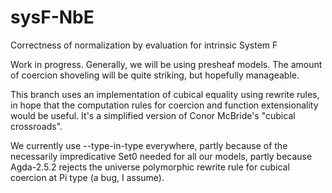 # sysF-NbE
Correctness of normalization by evaluation for intrinsic System F

Work in progress. Generally, we will be using presheaf models. The amount of coercion shoveling will be quite striking, but hopefully manageable. 

This branch uses an implementation of cubical equality using rewrite rules, in hope that the computation rules for coercion and function extensionality would be useful. It's a simplified version of Conor McBride's "cubical crossroads". 

We currently use --type-in-type everywhere, partly because of the necessarily impredicative Set0 needed for all our models, partly because Agda-2.5.2 rejects the universe polymorphic rewrite rule for cubical coercion at Pi type (a bug, I assume).


